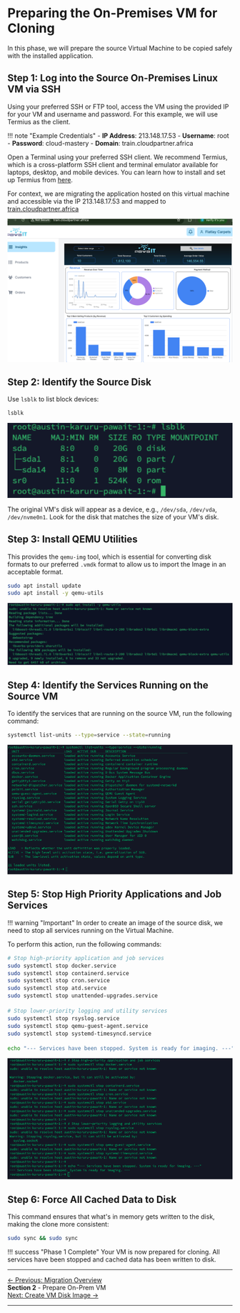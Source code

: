 # Preparing the On-Premises VM for Cloning

In this phase, we will prepare the source Virtual Machine to be copied safely with the installed application.

## Step 1: Log into the Source On-Premises Linux VM via SSH

Using your preferred SSH or FTP tool, access the VM using the provided IP for your VM and username and password. For this example, we will use Termius as the client.

!!! note "Example Credentials"
    - **IP Address**: 213.148.17.53
    - **Username**: root
    - **Password**: cloud-mastery
    - **Domain**: train.cloudpartner.africa

Open a Terminal using your preferred SSH client. We recommend Termius, which is a cross-platform SSH client and terminal emulator available for laptops, desktop, and mobile devices. You can learn how to install and set up Termius from <a href="https://termius.com/documentation/installation" class="external-link">here</a>.

For context, we are migrating the application hosted on this virtual machine and accessible via the IP 213.148.17.53 and mapped to <a href="http://train.cloudpartner.africa/" class="external-link">train.cloudpartner.africa</a>

![Access the traincloudpartner site](assets/images/access-train-cloud-http.png)

## Step 2: Identify the Source Disk

Use `lsblk` to list block devices:

```bash
lsblk
```
![lsblk](assets/images/lsblk.png)

The original VM's disk will appear as a device, e.g., `/dev/sda`, `/dev/vda`, `/dev/nvme0n1`. Look for the disk that matches the size of your VM's disk.

## Step 3: Install QEMU Utilities

This provides the `qemu-img` tool, which is essential for converting disk formats to our preferred `.vmdk` format to allow us to import the Image in an acceptable format.

```bash
sudo apt install update
sudo apt install -y qemu-utils
```
![Install qemu tools](assets/images/install-qemu.png)


## Step 4: Identify the Services Running on the Source VM

To identify the services that are running on the source VM, run the following command:

```bash
systemctl list-units --type=service --state=running
```
![list units](assets/images/list-units.png)

## Step 5: Stop High Priority Applications and Job Services

!!! warning "Important"
    In order to create an image of the source disk, we need to stop all services running on the Virtual Machine.

To perform this action, run the following commands:

```bash
# Stop high-priority application and job services
sudo systemctl stop docker.service
sudo systemctl stop containerd.service
sudo systemctl stop cron.service
sudo systemctl stop atd.service
sudo systemctl stop unattended-upgrades.service

# Stop lower-priority logging and utility services
sudo systemctl stop rsyslog.service
sudo systemctl stop qemu-guest-agent.service
sudo systemctl stop systemd-timesyncd.service

echo "--- Services have been stopped. System is ready for imaging. ---"
```
![stop high priority services](assets/images/stop-priority-services.png)


## Step 6: Force All Cached Data to Disk

This command ensures that what's in memory gets written to the disk, making the clone more consistent:

```bash
sudo sync && sudo sync
```

!!! success "Phase 1 Complete"
    Your VM is now prepared for cloning. All services have been stopped and cached data has been written to disk.

---

<div class="page-nav">
  <div class="nav-item">
    <a href="../migration-overview/" class="btn-secondary">← Previous: Migration Overview</a>
  </div>
  <div class="nav-item">
    <span><strong>Section 2</strong> - Prepare On-Prem VM</span>
  </div>
  <div class="nav-item">
    <a href="../migration-create-image/" class="btn-primary">Next: Create VM Disk Image →</a>
  </div>
</div>

---
